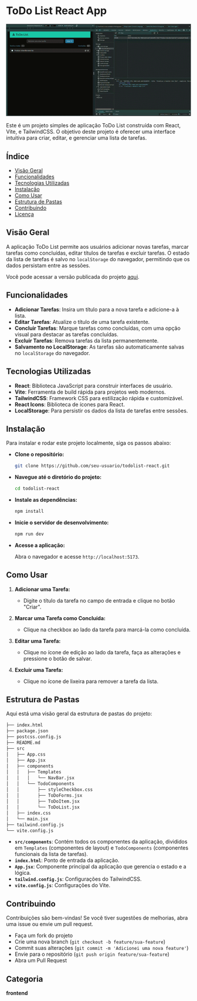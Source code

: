 # ToDo List React App

![Demonstração](./src/assets/Demonstracao.gif)

Este é um projeto simples de aplicação ToDo List construída com React, Vite, e TailwindCSS. O objetivo deste projeto é oferecer uma interface intuitiva para criar, editar, e gerenciar uma lista de tarefas.

## Índice

- [Visão Geral](#visão-geral)
- [Funcionalidades](#funcionalidades)
- [Tecnologias Utilizadas](#tecnologias-utilizadas)
- [Instalação](#instalação)
- [Como Usar](#como-usar)
- [Estrutura de Pastas](#estrutura-de-pastas)
- [Contribuindo](#contribuindo)
- [Licença](#licença)

## Visão Geral

A aplicação ToDo List permite aos usuários adicionar novas tarefas, marcar tarefas como concluídas, editar títulos de tarefas e excluir tarefas. O estado da lista de tarefas é salvo no `localStorage` do navegador, permitindo que os dados persistam entre as sessões.

Você pode acessar a versão publicada do projeto [aqui](https://react-todolist-self.vercel.app/).

## Funcionalidades

- **Adicionar Tarefas**: Insira um título para a nova tarefa e adicione-a à lista.
- **Editar Tarefas**: Atualize o título de uma tarefa existente.
- **Concluir Tarefas**: Marque tarefas como concluídas, com uma opção visual para destacar as tarefas concluídas.
- **Excluir Tarefas**: Remova tarefas da lista permanentemente.
- **Salvamento no LocalStorage**: As tarefas são automaticamente salvas no `localStorage` do navegador.

## Tecnologias Utilizadas

- **React**: Biblioteca JavaScript para construir interfaces de usuário.
- **Vite**: Ferramenta de build rápida para projetos web modernos.
- **TailwindCSS**: Framework CSS para estilização rápida e customizável.
- **React Icons**: Biblioteca de ícones para React.
- **LocalStorage**: Para persistir os dados da lista de tarefas entre sessões.

## Instalação

Para instalar e rodar este projeto localmente, siga os passos abaixo:

- **Clone o repositório:**

   ```bash
   git clone https://github.com/seu-usuario/todolist-react.git
   ```

- **Navegue até o diretório do projeto:**

   ```bash
   cd todolist-react
   ```

- **Instale as dependências:**

   ```bash
   npm install
   ```

- **Inicie o servidor de desenvolvimento:**

   ```bash
   npm run dev
   ```

- **Acesse a aplicação:**

   Abra o navegador e acesse `http://localhost:5173`.

## Como Usar

1. **Adicionar uma Tarefa:**
   - Digite o título da tarefa no campo de entrada e clique no botão "Criar".
  
2. **Marcar uma Tarefa como Concluída:**
   - Clique na checkbox ao lado da tarefa para marcá-la como concluída.

3. **Editar uma Tarefa:**
   - Clique no ícone de edição ao lado da tarefa, faça as alterações e pressione o botão de salvar.

4. **Excluir uma Tarefa:**
   - Clique no ícone de lixeira para remover a tarefa da lista.

## Estrutura de Pastas

Aqui está uma visão geral da estrutura de pastas do projeto:

```
├── index.html
├── package.json
├── postcss.config.js
├── README.md
├── src
│   ├── App.css
│   ├── App.jsx
│   ├── components
│   │   ├── Templates
│   │   │   └── NavBar.jsx
│   │   └── TodoComponents
│   │       ├── styleCheckbox.css
│   │       ├── ToDoForms.jsx
│   │       ├── ToDoItem.jsx
│   │       └── ToDoList.jsx
│   ├── index.css
│   └── main.jsx
├── tailwind.config.js
└── vite.config.js
```

- **`src/components`**: Contém todos os componentes da aplicação, divididos em `Templates` (componentes de layout) e `TodoComponents` (componentes funcionais da lista de tarefas).
- **`index.html`**: Ponto de entrada da aplicação.
- **`App.jsx`**: Componente principal da aplicação que gerencia o estado e a lógica.
- **`tailwind.config.js`**: Configurações do TailwindCSS.
- **`vite.config.js`**: Configurações do Vite.

## Contribuindo

Contribuições são bem-vindas! Se você tiver sugestões de melhorias, abra uma issue ou envie um pull request.

- Faça um fork do projeto
- Crie uma nova branch (`git checkout -b feature/sua-feature`)
- Commit suas alterações (`git commit -m 'Adicionei uma nova feature'`)
- Envie para o repositório (`git push origin feature/sua-feature`)
- Abra um Pull Request


## Categoria
**frontend**